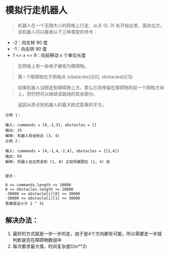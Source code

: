 # 模拟行走机器人

> 机器人在一个无限大小的网格上行走，从点 (0, 0) 处开始出发，面向北方。该机器人可以接收以下三种类型的命令：

- -2：向左转 90 度
- -1：向右转 90 度
- 1 <= x <= 9：向前移动 x 个单位长度

> 在网格上有一些格子被视为障碍物。

> 第 i 个障碍物位于网格点  (obstacles[i][0], obstacles[i][1])

> 如果机器人试图走到障碍物上方，那么它将停留在障碍物的前一个网格方块上，但仍然可以继续该路线的其余部分。

> 返回从原点到机器人的最大欧式距离的平方。


```
示例 1：

输入: commands = [4,-1,3], obstacles = []
输出: 25
解释: 机器人将会到达 (3, 4)
示例 2：

输入: commands = [4,-1,4,-2,4], obstacles = [[2,4]]
输出: 65
解释: 机器人在左转走到 (1, 8) 之前将被困在 (1, 4) 处


提示：

0 <= commands.length <= 10000
0 <= obstacles.length <= 10000
-30000 <= obstacle[i][0] <= 30000
-30000 <= obstacle[i][1] <= 30000
答案保证小于 2 ^ 31
```


## 解决办法：
1. 最好的方式就是一步一步的走，由于是4个方向都有可能，所以需要走一步就判断是否在障碍物数组中
2. 每次都求最大值，时间复杂度O(n**2)
